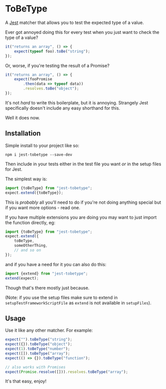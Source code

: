 # ToBeType
A [Jest](https://facebook.github.io/jest/) matcher that allows you to test the expected type of a value.

Ever got annoyed doing this for every test when you just want to check the type of a value?

```javascript
it("returns an array", () => {
	expect(typeof foo).toBe("string");
});
```

Or, worse, if you're testing the result of a Promise?

```javascript
it("returns an array", () => {
	expect(fooPromise
		.then(data => typeof data))
		.resolves.toBe("object");
});
```
It's not *hard* to write this boilerplate, but it is annoying. Strangely Jest specifically doesn't include any easy shorthand for this. 

Well it does now.

## Installation

Simple install to your project like so:

```
npm i jest-tobetype --save-dev
```

Then include in your tests either in the test file you want *or* in the setup files for Jest.

The simplest way is:

```javascript
import {toBeType} from "jest-tobetype";
expect.extend({toBeType});
```
This is *probably* all you'll need to do if you're not doing anything special but if you want more options - read one.

If you have multiple extensions you are doing you may want to just import the function directly, eg:

```javascript
import {toBeType} from "jest-tobetype";
expect.extend({
	toBeType,
	someOtherThing,
	// and so on
});
```

and if you have a need for it you can also do this:

```javascript
import {extend} from "jest-tobetype";
extend(expect);
```
Though that's there mostly just because.

(Note: if you use the setup files make sure to extend in `setupTestFrameworkScriptFile` as `extend` is not available in `setupFiles`).

## Usage
Use it like any other matcher. For example:

```javascript
expect("").toBeType("string");
expect({}).toBeType("object");
expect(1).toBeType("number");
expect([]).toBeType("array");
expect(() => {}).toBeType("function");

// also works with Promises
expect(Promise.resolve([])).resolves.toBeType("array");
```
It's that easy, enjoy!
